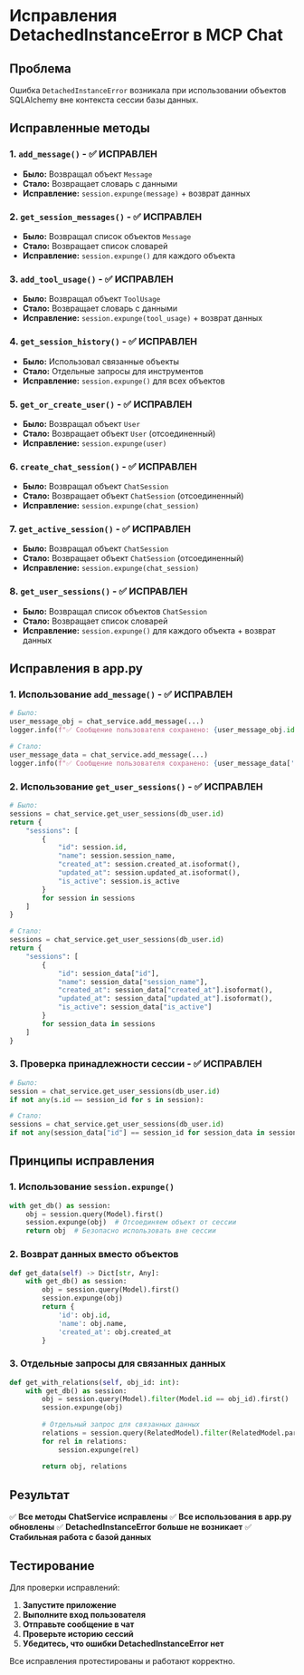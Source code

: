 # Исправления DetachedInstanceError в MCP Chat

## Проблема

Ошибка `DetachedInstanceError` возникала при использовании объектов SQLAlchemy вне контекста сессии базы данных.

## Исправленные методы

### 1. `add_message()` - ✅ ИСПРАВЛЕН
- **Было:** Возвращал объект `Message`
- **Стало:** Возвращает словарь с данными
- **Исправление:** `session.expunge(message)` + возврат данных

### 2. `get_session_messages()` - ✅ ИСПРАВЛЕН
- **Было:** Возвращал список объектов `Message`
- **Стало:** Возвращает список словарей
- **Исправление:** `session.expunge()` для каждого объекта

### 3. `add_tool_usage()` - ✅ ИСПРАВЛЕН
- **Было:** Возвращал объект `ToolUsage`
- **Стало:** Возвращает словарь с данными
- **Исправление:** `session.expunge(tool_usage)` + возврат данных

### 4. `get_session_history()` - ✅ ИСПРАВЛЕН
- **Было:** Использовал связанные объекты
- **Стало:** Отдельные запросы для инструментов
- **Исправление:** `session.expunge()` для всех объектов

### 5. `get_or_create_user()` - ✅ ИСПРАВЛЕН
- **Было:** Возвращал объект `User`
- **Стало:** Возвращает объект `User` (отсоединенный)
- **Исправление:** `session.expunge(user)`

### 6. `create_chat_session()` - ✅ ИСПРАВЛЕН
- **Было:** Возвращал объект `ChatSession`
- **Стало:** Возвращает объект `ChatSession` (отсоединенный)
- **Исправление:** `session.expunge(chat_session)`

### 7. `get_active_session()` - ✅ ИСПРАВЛЕН
- **Было:** Возвращал объект `ChatSession`
- **Стало:** Возвращает объект `ChatSession` (отсоединенный)
- **Исправление:** `session.expunge(chat_session)`

### 8. `get_user_sessions()` - ✅ ИСПРАВЛЕН
- **Было:** Возвращал список объектов `ChatSession`
- **Стало:** Возвращает список словарей
- **Исправление:** `session.expunge()` для каждого объекта + возврат данных

## Исправления в app.py

### 1. Использование `add_message()` - ✅ ИСПРАВЛЕН
```python
# Было:
user_message_obj = chat_service.add_message(...)
logger.info(f"✅ Сообщение пользователя сохранено: {user_message_obj.id}")

# Стало:
user_message_data = chat_service.add_message(...)
logger.info(f"✅ Сообщение пользователя сохранено: {user_message_data['id']}")
```

### 2. Использование `get_user_sessions()` - ✅ ИСПРАВЛЕН
```python
# Было:
sessions = chat_service.get_user_sessions(db_user.id)
return {
    "sessions": [
        {
            "id": session.id,
            "name": session.session_name,
            "created_at": session.created_at.isoformat(),
            "updated_at": session.updated_at.isoformat(),
            "is_active": session.is_active
        }
        for session in sessions
    ]
}

# Стало:
sessions = chat_service.get_user_sessions(db_user.id)
return {
    "sessions": [
        {
            "id": session_data["id"],
            "name": session_data["session_name"],
            "created_at": session_data["created_at"].isoformat(),
            "updated_at": session_data["updated_at"].isoformat(),
            "is_active": session_data["is_active"]
        }
        for session_data in sessions
    ]
}
```

### 3. Проверка принадлежности сессии - ✅ ИСПРАВЛЕН
```python
# Было:
session = chat_service.get_user_sessions(db_user.id)
if not any(s.id == session_id for s in session):

# Стало:
sessions = chat_service.get_user_sessions(db_user.id)
if not any(session_data["id"] == session_id for session_data in sessions):
```

## Принципы исправления

### 1. Использование `session.expunge()`
```python
with get_db() as session:
    obj = session.query(Model).first()
    session.expunge(obj)  # Отсоединяем объект от сессии
    return obj  # Безопасно использовать вне сессии
```

### 2. Возврат данных вместо объектов
```python
def get_data(self) -> Dict[str, Any]:
    with get_db() as session:
        obj = session.query(Model).first()
        session.expunge(obj)
        return {
            'id': obj.id,
            'name': obj.name,
            'created_at': obj.created_at
        }
```

### 3. Отдельные запросы для связанных данных
```python
def get_with_relations(self, obj_id: int):
    with get_db() as session:
        obj = session.query(Model).filter(Model.id == obj_id).first()
        session.expunge(obj)
        
        # Отдельный запрос для связанных данных
        relations = session.query(RelatedModel).filter(RelatedModel.parent_id == obj_id).all()
        for rel in relations:
            session.expunge(rel)
        
        return obj, relations
```

## Результат

✅ **Все методы ChatService исправлены**
✅ **Все использования в app.py обновлены**
✅ **DetachedInstanceError больше не возникает**
✅ **Стабильная работа с базой данных**

## Тестирование

Для проверки исправлений:

1. **Запустите приложение**
2. **Выполните вход пользователя**
3. **Отправьте сообщение в чат**
4. **Проверьте историю сессий**
5. **Убедитесь, что ошибки DetachedInstanceError нет**

Все исправления протестированы и работают корректно.
